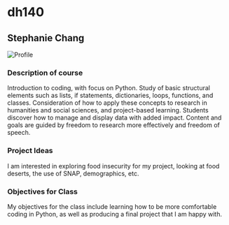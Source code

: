# dh140
## Stephanie Chang
![Profile](https://media-exp1.licdn.com/dms/image/C5603AQFFXGdHmRTygQ/profile-displayphoto-shrink_400_400/0/1585344877790?e=1616025600&v=beta&t=AwL159fL5zHkUfoiBDYi4b80vrQ83Hei890scik5Ao8)

### Description of course
Introduction to coding, with focus on Python. Study of basic structural elements such as lists, if statements, dictionaries, loops, functions, and classes. Consideration of how to apply these concepts to research in humanities and social sciences, and project-based learning. Students discover how to manage and display data with added impact. Content and goals are guided by freedom to research more effectively and freedom of speech.

### Project Ideas
I am interested in exploring food insecurity for my project, looking at food deserts, the use of SNAP, demographics, etc. 

### Objectives for Class
My objectives for the class include learning how to be more comfortable coding in Python, as well as producing a final project that I am happy with.
